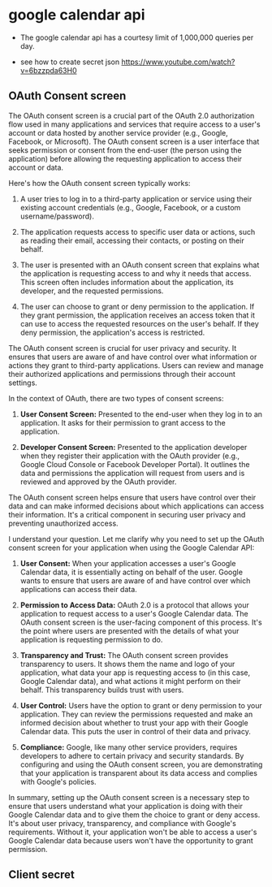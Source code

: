 # google calendar api 

- The google calendar api has a courtesy limit of 1,000,000 queries per day.

- see how to create secret json https://www.youtube.com/watch?v=6bzzpda63H0

## OAuth Consent screen 

The OAuth consent screen is a crucial part of the OAuth 2.0 authorization flow used in many applications and services that require access to a user's account or data hosted by another service provider (e.g., Google, Facebook, or Microsoft). The OAuth consent screen is a user interface that seeks permission or consent from the end-user (the person using the application) before allowing the requesting application to access their account or data.

Here's how the OAuth consent screen typically works:

1. A user tries to log in to a third-party application or service using their existing account credentials (e.g., Google, Facebook, or a custom username/password).

2. The application requests access to specific user data or actions, such as reading their email, accessing their contacts, or posting on their behalf.

3. The user is presented with an OAuth consent screen that explains what the application is requesting access to and why it needs that access. This screen often includes information about the application, its developer, and the requested permissions.

4. The user can choose to grant or deny permission to the application. If they grant permission, the application receives an access token that it can use to access the requested resources on the user's behalf. If they deny permission, the application's access is restricted.

The OAuth consent screen is crucial for user privacy and security. It ensures that users are aware of and have control over what information or actions they grant to third-party applications. Users can review and manage their authorized applications and permissions through their account settings.

In the context of OAuth, there are two types of consent screens:

1. **User Consent Screen:** Presented to the end-user when they log in to an application. It asks for their permission to grant access to the application.

2. **Developer Consent Screen:** Presented to the application developer when they register their application with the OAuth provider (e.g., Google Cloud Console or Facebook Developer Portal). It outlines the data and permissions the application will request from users and is reviewed and approved by the OAuth provider.

The OAuth consent screen helps ensure that users have control over their data and can make informed decisions about which applications can access their information. It's a critical component in securing user privacy and preventing unauthorized access.


I understand your question. Let me clarify why you need to set up the OAuth consent screen for your application when using the Google Calendar API:

1. **User Consent:** When your application accesses a user's Google Calendar data, it is essentially acting on behalf of the user. Google wants to ensure that users are aware of and have control over which applications can access their data. 

2. **Permission to Access Data:** OAuth 2.0 is a protocol that allows your application to request access to a user's Google Calendar data. The OAuth consent screen is the user-facing component of this process. It's the point where users are presented with the details of what your application is requesting permission to do.

3. **Transparency and Trust:** The OAuth consent screen provides transparency to users. It shows them the name and logo of your application, what data your app is requesting access to (in this case, Google Calendar data), and what actions it might perform on their behalf. This transparency builds trust with users.

4. **User Control:** Users have the option to grant or deny permission to your application. They can review the permissions requested and make an informed decision about whether to trust your app with their Google Calendar data. This puts the user in control of their data and privacy.

5. **Compliance:** Google, like many other service providers, requires developers to adhere to certain privacy and security standards. By configuring and using the OAuth consent screen, you are demonstrating that your application is transparent about its data access and complies with Google's policies.

In summary, setting up the OAuth consent screen is a necessary step to ensure that users understand what your application is doing with their Google Calendar data and to give them the choice to grant or deny access. It's about user privacy, transparency, and compliance with Google's requirements. Without it, your application won't be able to access a user's Google Calendar data because users won't have the opportunity to grant permission.

## Client secret 

